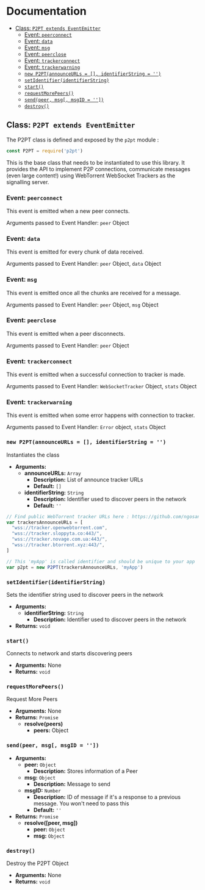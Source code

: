 # Documentation

* [Class: `P2PT extends EventEmitter`](#class-p2pt-extends-eventemitter)
  * [Event: `peerconnect`](#event-peerconnect)
  * [Event: `data`](#event-data)
  * [Event: `msg`](#event-msg)
  * [Event: `peerclose`](#event-peerclose)
  * [Event: `trackerconnect`](#event-trackerconnect)
  * [Event: `trackerwarning`](#event-trackerwarning)
  * [`new P2PT(announceURLs = [], identifierString = '')`](#new-p2ptannounceurls---identifierstring--)
  * [`setIdentifier(identifierString)`](#setidentifieridentifierstring)
  * [`start()`](#start)
  * [`requestMorePeers()`](#requestmorepeers)
  * [`send(peer, msg[, msgID = ''])`](#sendpeer-msg-msgid--)
  * [`destroy()`](#destroy)

## Class: `P2PT extends EventEmitter`
The P2PT class is defined and exposed by the `p2pt` module :
```javascript
const P2PT = require('p2pt')
```

This is the base class that needs to be instantiated to use this library. It provides the API to implement P2P connections, communicate messages (even large content!) using WebTorrent WebSocket Trackers as the signalling server.

### Event: `peerconnect`
This event is emitted when a new peer connects.

Arguments passed to Event Handler: `peer` Object

### Event: `data`
This event is emitted for every chunk of data received.

Arguments passed to Event Handler: `peer` Object, `data` Object

### Event: `msg`
This event is emitted once all the chunks are received for a message.

Arguments passed to Event Handler: `peer` Object, `msg` Object

### Event: `peerclose`
This event is emitted when a peer disconnects.

Arguments passed to Event Handler: `peer` Object

### Event: `trackerconnect`
This event is emitted when a successful connection to tracker is made.

Arguments passed to Event Handler: `WebSocketTracker` Object, `stats` Object

### Event: `trackerwarning`
This event is emitted when some error happens with connection to tracker.

Arguments passed to Event Handler: `Error` object, `stats` Object

### `new P2PT(announceURLs = [], identifierString = '')`
Instantiates the class
* **Arguments:**
  * **announceURLs:** `Array`
    * **Description:** List of announce tracker URLs
    * **Default:** `[]`
  * **identifierString:** `String`
    * **Description:** Identifier used to discover peers in the network
    * **Default:** `''`

```javascript
// Find public WebTorrent tracker URLs here : https://github.com/ngosang/trackerslist/blob/master/trackers_all_ws.txt
var trackersAnnounceURLs = [
  "wss://tracker.openwebtorrent.com",
  "wss://tracker.sloppyta.co:443/",
  "wss://tracker.novage.com.ua:443/",
  "wss://tracker.btorrent.xyz:443/",
]

// This 'myApp' is called identifier and should be unique to your app
var p2pt = new P2PT(trackersAnnounceURLs, 'myApp')
```

### `setIdentifier(identifierString)`
Sets the identifier string used to discover peers in the network
* **Arguments:**
  * **identifierString:** `String`
    * **Description:** Identifier used to discover peers in the network
* **Returns:** `void`

### `start()`
Connects to network and starts discovering peers
* **Arguments:** None
* **Returns:** `void`

### `requestMorePeers()`
Request More Peers
* **Arguments:** None
* **Returns:** `Promise`
  * **resolve(peers)**
    * **peers:** Object

### `send(peer, msg[, msgID = ''])`

* **Arguments:**
  * **peer:** `Object`
    * **Description:** Stores information of a Peer
  * **msg:** `Object`
    * **Description:** Message to send
  * **msgID:** `Number`
    * **Description:** ID of message if it's a response to a previous message. You won't need to pass this
    * **Default:** `''`
* **Returns:** `Promise`
  * **resolve([peer, msg])**
    * **peer:** `Object`
    * **msg:** `Object`

### `destroy()`
Destroy the P2PT Object
* **Arguments:** None
* **Returns:** `void`
